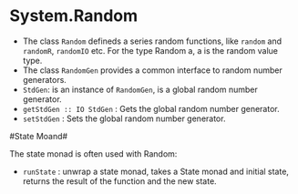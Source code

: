 # System.Random #



- The class `Random` defineds a series random functions, like `random` and
`randomR`, `randomIO` etc. For the type Random a, a is the random value type.
- The class `RandomGen` provides a common interface to random number generators.
-  `StdGen`: is an instance of `RandomGen`, is a global random number generator.
-  `getStdGen :: IO StdGen` :  Gets the global random number generator.
- `setStdGen` : Sets the global random number generator.


#State Moand#

The state monad is often used with Random:

- `runState` : unwrap a state monad, takes a State monad and initial state,
returns the result of the function and the new state.